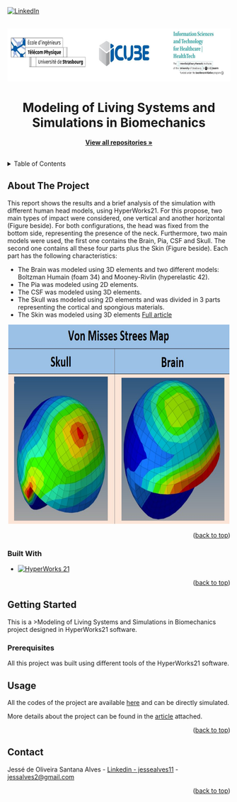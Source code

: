 <!-- Improved compatibility of back to top link: See: https://github.com/othneildrew/Best-README-Template/pull/73 -->
<a name="readme-top"></a>
<!--
*** Thanks for checking out the Best-README-Template. If you have a suggestion
*** that would make this better, please fork the repo and create a pull request
*** or simply open an issue with the tag "enhancement".
*** Don't forget to give the project a star!
*** Thanks again! Now go create something AMAZING! :D
-->



<!-- PROJECT SHIELDS -->
<!--
*** I'm using markdown "reference style" links for readability.
*** Reference links are enclosed in brackets [ ] instead of parentheses ( ).
*** See the bottom of this document for the declaration of the reference variables
*** for contributors-url, forks-url, etc. This is an optional, concise syntax you may use.
*** https://www.markdownguide.org/basic-syntax/#reference-style-links
-->
[![LinkedIn][linkedin-shield]][linkedin-url]


<!-- PROJECT LOGO -->
<br />
<div align="center">
  <a href="https://healthtech.unistra.fr/">
    <img src="images/logo.JPG" alt="Logo" width="720" height="120">
  </a>

  <h1 align="center">Modeling of Living Systems and Simulations in Biomechanics</h1>

  <p align="center">
    <a href="https://github.com/Jesse-Alves?tab=repositories"><strong>View all repositories  »</strong></a>
    <br />
    <br />
  </p>
</div>



<!-- TABLE OF CONTENTS -->
<details>
  <summary>Table of Contents</summary>
  <ol>
    <li>
      <a href="#about-the-project">About The Project</a>
      <ul>
        <li><a href="#built-with">Built With</a></li>
      </ul>
    </li>
    <li>
      <a href="#getting-started">Getting Started</a>
      <ul>
        <li><a href="#prerequisites">Prerequisites</a></li>
<!--         <li><a href="#installation">Installation</a></li> -->
      </ul>
    </li>
    <li><a href="#usage">Usage</a></li>
<!--     <li><a href="#roadmap">Roadmap</a></li>
    <li><a href="#contributing">Contributing</a></li>
    <li><a href="#license">License</a></li> -->
    <li><a href="#contact">Contact</a></li>
<!--     <li><a href="#acknowledgments">Acknowledgments</a></li> -->
  </ol>
</details>



<!-- ABOUT THE PROJECT -->
## About The Project

<!--[![Product Name Screen Shot][product-screenshot]](https://example.com) -->
This report shows the results and a brief analysis of the simulation with
different human head models, using HyperWorks21. For this propose, two
main types of impact were considered, one vertical and another horizontal
(Figure beside). For both configurations, the head was fixed from the bottom
side, representing the presence of the neck. Furthermore, two main models
were used, the first one contains the Brain, Pia, CSF and Skull. The second one
contains all these four parts plus the Skin (Figure beside). Each part has the
following characteristics:
* The Brain was modeled using 3D elements and two different models: Boltzman Humain (foam 34) and Mooney-Rivlin (hyperelastic 42).
* The Pia was modeled using 2D elements.
* The CSF was modeled using 3D elements.
* The Skull was modeled using 2D elements and was divided in 3 parts representing the cortical and spongious materials.
* The Skin was modeled using 3D elements
[Full article]()

<!--
<p float="left">
  <img src="images/img.png" width="500" height="450" />
<!--   <img src="images/img2.jpg" width="500" height="300" /> 
</p>
-->

<div align="center">
  <a href="https://github.com/Jesse-Alves/Pose-Estimation-and-3D-Registration/blob/main/Pose_Estimation_3D_Registration.pdf">
    <img src="images/img.JPG" width="500" height="450" />
  </a>
</div>


<!--
<div align="center">
  <a href="https://github.com/Jesse-Alves?tab=repositories">
    <img src="images/img1.JPG" alt="Logo" width="200" height="400">
  </a
  <a href="https://github.com/Jesse-Alves?tab=repositories">
    <img src="images/img2.jpg alt="Logo" width="200" height="100">
  </a
    <br />
</div>
-->

<p align="right">(<a href="#readme-top">back to top</a>)</p>



### Built With
* [![HyperWorks 21](https://img.shields.io/badge/HyperWorks_21-005A8C?style=for-the-badge&logo=Altair&logoColor=white)](https://www.altair.com/)

<!-- 
* [![Next][Next.js]][Next-url]
* [![React][React.js]][React-url]
* [![Vue][Vue.js]][Vue-url]
* [![Angular][Angular.io]][Angular-url]
* [![Svelte][Svelte.dev]][Svelte-url]
* [![Laravel][Laravel.com]][Laravel-url]
* [![Bootstrap][Bootstrap.com]][Bootstrap-url]
* [![JQuery][JQuery.com]][JQuery-url] -->

<p align="right">(<a href="#readme-top">back to top</a>)</p>


<!-- GETTING STARTED -->
## Getting Started

This is a >Modeling of Living Systems and Simulations in Biomechanics project designed in HyperWorks21 software.

### Prerequisites

All this project was built using different tools of the HyperWorks21 software.
<!--This is an example of how to list things you need to use the software and how to install them.
* npm
  ```sh
  npm install npm@latest -g
  ```
  -->

<!--
### Installation

_Below is an example of how you can instruct your audience on installing and setting up your app. This template doesn't rely on any external dependencies or services._

1. Get a free API Key at [https://example.com](https://example.com)
2. Clone the repo
   ```sh
   git clone https://github.com/your_username_/Project-Name.git
   ```
3. Install NPM packages
   ```sh
   npm install
   ```
4. Enter your API in `config.js`
   ```js
   const API_KEY = 'ENTER YOUR API';
   ```

<p align="right">(<a href="#readme-top">back to top</a>)</p>
-->


<!-- USAGE EXAMPLES -->
## Usage

All the codes of the project are available [here]() and can be directly simulated.  

More details about the project can be found in the [article]() attached.



<p align="right">(<a href="#readme-top">back to top</a>)</p>



<!-- ROADMAP -->
<!--
## Roadmap

- [x] Add Changelog
- [x] Add back to top links
- [ ] Add Additional Templates w/ Examples
- [ ] Add "components" document to easily copy & paste sections of the readme
- [ ] Multi-language Support
    - [ ] Chinese
    - [ ] Spanish

See the [open issues](https://github.com/othneildrew/Best-README-Template/issues) for a full list of proposed features (and known issues).

<p align="right">(<a href="#readme-top">back to top</a>)</p>

-->

<!-- CONTRIBUTING 
## Contributing

Contributions are what make the open source community such an amazing place to learn, inspire, and create. Any contributions you make are **greatly appreciated**.

If you have a suggestion that would make this better, please fork the repo and create a pull request. You can also simply open an issue with the tag "enhancement".
Don't forget to give the project a star! Thanks again!

1. Fork the Project
2. Create your Feature Branch (`git checkout -b feature/AmazingFeature`)
3. Commit your Changes (`git commit -m 'Add some AmazingFeature'`)
4. Push to the Branch (`git push origin feature/AmazingFeature`)
5. Open a Pull Request

<p align="right">(<a href="#readme-top">back to top</a>)</p>
-->


<!-- LICENSE 
## License

Distributed under the MIT License. See `LICENSE.txt` for more information.

<p align="right">(<a href="#readme-top">back to top</a>)</p>
-->


<!-- CONTACT -->
## Contact

Jessé de Oliveira Santana Alves - [Linkedin - jessealves11](https://linkedin.com/in/jessealves11) - jessalves2@gmail.com

<p align="right">(<a href="#readme-top">back to top</a>)</p>



<!-- ACKNOWLEDGMENTS 
## Acknowledgments

Use this space to list resources you find helpful and would like to give credit to. I've included a few of my favorites to kick things off!

* [Choose an Open Source License](https://choosealicense.com)
* [GitHub Emoji Cheat Sheet](https://www.webpagefx.com/tools/emoji-cheat-sheet)
* [Malven's Flexbox Cheatsheet](https://flexbox.malven.co/)
* [Malven's Grid Cheatsheet](https://grid.malven.co/)
* [Img Shields](https://shields.io)
* [GitHub Pages](https://pages.github.com)
* [Font Awesome](https://fontawesome.com)
* [React Icons](https://react-icons.github.io/react-icons/search)

<p align="right">(<a href="#readme-top">back to top</a>)</p>
-->

<!-- MARKDOWN LINKS & IMAGES -->
[linkedin-shield]: https://img.shields.io/badge/-LinkedIn-black.svg?style=for-the-badge&logo=linkedin&colorB=555
[linkedin-url]: https://linkedin.com/in/jessealves11

<!--[product-screenshot]: images/screenshot.JPG
 https://www.markdownguide.org/basic-syntax/#reference-style-links 
[contributors-shield]: https://img.shields.io/github/contributors/othneildrew/Best-README-Template.svg?style=for-the-badge
[contributors-url]: https://github.com/othneildrew/Best-README-Template/graphs/contributors
[forks-shield]: https://img.shields.io/github/forks/othneildrew/Best-README-Template.svg?style=for-the-badge
[forks-url]: https://github.com/othneildrew/Best-README-Template/network/members
[stars-shield]: https://img.shields.io/github/stars/othneildrew/Best-README-Template.svg?style=for-the-badge
[stars-url]: https://github.com/othneildrew/Best-README-Template/stargazers
[issues-shield]: https://img.shields.io/github/issues/othneildrew/Best-README-Template.svg?style=for-the-badge
[issues-url]: https://github.com/othneildrew/Best-README-Template/issues
[license-shield]: https://img.shields.io/github/license/othneildrew/Best-README-Template.svg?style=for-the-badge
[license-url]: https://github.com/othneildrew/Best-README-Template/blob/master/LICENSE.txt-->



<!--[Next.js]: https://img.shields.io/badge/next.js-000000?style=for-the-badge&logo=nextdotjs&logoColor=white
[Next-url]: https://nextjs.org/
[React.js]: https://img.shields.io/badge/React-20232A?style=for-the-badge&logo=react&logoColor=61DAFB
[React-url]: https://reactjs.org/
[Vue.js]: https://img.shields.io/badge/Vue.js-35495E?style=for-the-badge&logo=vuedotjs&logoColor=4FC08D
[Vue-url]: https://vuejs.org/
[Angular.io]: https://img.shields.io/badge/Angular-DD0031?style=for-the-badge&logo=angular&logoColor=white
[Angular-url]: https://angular.io/
[Svelte.dev]: https://img.shields.io/badge/Svelte-4A4A55?style=for-the-badge&logo=svelte&logoColor=FF3E00
[Svelte-url]: https://svelte.dev/
[Laravel.com]: https://img.shields.io/badge/Laravel-FF2D20?style=for-the-badge&logo=laravel&logoColor=white
[Laravel-url]: https://laravel.com
[Bootstrap.com]: https://img.shields.io/badge/Bootstrap-563D7C?style=for-the-badge&logo=bootstrap&logoColor=white
[Bootstrap-url]: https://getbootstrap.com
[JQuery.com]: https://img.shields.io/badge/jQuery-0769AD?style=for-the-badge&logo=jquery&logoColor=white
[JQuery-url]: https://jquery.com -->
